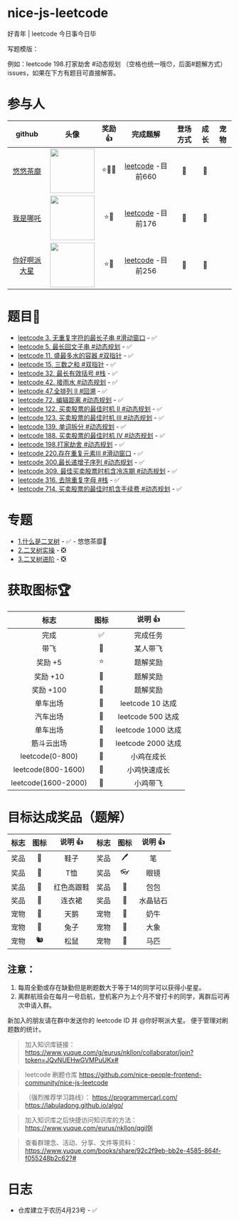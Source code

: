 # nice-js-leetcode

好青年 | leetcode 今日事今日毕

写题模版：

例如：leetcode 198.打家劫舍 #动态规划 （空格也统一哦😯，后面#题解方式）issues，如果在下方有题目可直接解答。

# 参与人

| github | 头像 | 奖励 👍 | 完成题解 | 登场方式 | 成长 | 宠物 |
| :---: | :---: | :---: | :---: | :---: | :---: | :---: |
| [悠悠茶靡](https://github.com/dreamjean) | <img src="https://avatars.githubusercontent.com/u/58740404?v=4" width="100" align="middle" /> | ⭐🍬🍧 | [leetcode](https://leetcode.cn/u/dreamjean720/) -目前660 | 🚜 | 🐣 | |
| [我是哪吒](https://github.com/webVueBlog) | <img src="https://avatars.githubusercontent.com/u/59645426?v=4" width="100" align="middle" /> | ⭐🍧 | [leetcode](https://leetcode.cn/u/jeskson/) -目前176 | 🚴 | 🐣 | |
| [你好啊派大星](https://github.com/Anonymity94) | <img src="https://avatars.githubusercontent.com/u/13148447?v=4" width="100" align="middle" /> | ⭐🍧 | [leetcode](https://leetcode.cn/u/ni-hao-a-pai-da-xing/) -目前256 | 🚴 | 🐣 | |


# 题目💯

- [leetcode 3. 无重复字符的最长子串 #滑动窗口](https://github.com/nice-people-frontend-community/nice-js-leetcode/issues/18) - ✅
- [leetcode 5. 最长回文子串 #动态规划](https://github.com/nice-people-frontend-community/nice-js-leetcode/issues/7) - ✅
- [leetcode 11. 盛最多水的容器 #双指针](https://github.com/nice-people-frontend-community/nice-js-leetcode/issues/5) - ✅
- [leetcode 15. 三数之和 #双指针](https://github.com/nice-people-frontend-community/nice-js-leetcode/issues/8) - ✅
- [leetcode 32. 最长有效括号 #栈](https://github.com/nice-people-frontend-community/nice-js-leetcode/issues/6) - ✅
- [leetcode 42. 接雨水 #动态规划](https://github.com/nice-people-frontend-community/nice-js-leetcode/issues/4) - ✅
- [leetcode 47.全排列 II #回溯](https://github.com/nice-people-frontend-community/nice-js-leetcode/issues/20) - ✅
- [leetcode 72. 编辑距离 #动态规划](https://github.com/nice-people-frontend-community/nice-js-leetcode/issues/15) - ✅
- [leetcode 122. 买卖股票的最佳时机 II #动态规划](https://github.com/nice-people-frontend-community/nice-js-leetcode/issues/9) - ✅
- [leetcode 123. 买卖股票的最佳时机 III #动态规划](https://github.com/nice-people-frontend-community/nice-js-leetcode/issues/12) - ✅
- [leetcode 139. 单词拆分 #动态规划](https://github.com/nice-people-frontend-community/nice-js-leetcode/issues/16) - ✅
- [leetcode 188. 买卖股票的最佳时机 IV #动态规划](https://github.com/nice-people-frontend-community/nice-js-leetcode/issues/13) - ✅
- [leetcode 198.打家劫舍 #动态规划](https://github.com/nice-people-frontend-community/nice-js-leetcode/issues/11) - ✅
- [leetcode 220.存在重复元素III #滑动窗口](https://github.com/nice-people-frontend-community/nice-js-leetcode/issues/21) - ✅
- [leetcode 300.最长递增子序列 #动态规划](https://github.com/nice-people-frontend-community/nice-js-leetcode/issues/19) - ✅
- [leetcode 309. 最佳买卖股票时机含冷冻期 #动态规划](https://github.com/nice-people-frontend-community/nice-js-leetcode/issues/10) - ✅
- [leetcode 316. 去除重复字母 #栈](https://github.com/nice-people-frontend-community/nice-js-leetcode/issues/17) - ✅
- [leetcode 714. 买卖股票的最佳时机含手续费 #动态规划](https://github.com/nice-people-frontend-community/nice-js-leetcode/issues/14) - ✅

# 专题

- [1.什么是二叉树](https://github.com/nice-people-frontend-community/nice-js-leetcode/issues/1) - ✅ - 悠悠茶靡🚀
- [2.二叉树实操](https://github.com/nice-people-frontend-community/nice-js-leetcode/issues/2) - ❎
- [3.二叉树进阶](https://github.com/nice-people-frontend-community/nice-js-leetcode/issues/3) - ❎


# 获取图标🏆

| 标志 | 图标 | 说明 👍 |
| :---: | :---: | :---: |
| 完成 | ✅ | 完成任务 |
| 带飞 | 🚀 | 某人带飞 |
| 奖励 +5 | ⭐ | 题解奖励 |
| 奖励 +10 | 🚩 | 题解奖励 |
| 奖励 +100 | 👑 | 题解奖励 |
| 单车出场 | 🚴 | leetcode 10 达成 |
| 汽车出场 | 🚜 | leetcode 500 达成 |
| 单车出场 | 🚁 | leetcode 1000 达成 |
| 筋斗云出场 | 💫 | leetcode 2000 达成 |
| leetcode(0-800) | 🐣 | 小鸡在成长 |
| leetcode(800-1600) | 🐤 | 小鸡快速成长 |
| leetcode(1600-2000) | 🐥 | 小鸡带飞 |

# 目标达成奖品（题解）

| 标志 | 图标 | 说明 👍 | 标志 | 图标 | 说明 👍 |
| :---: | :---: | :---: | :---: | :---: | :---: |
| 奖品 | 👟 | 鞋子       |  奖品 | 🖊 | 笔 |
| 奖品 | 👕 | T恤        |  奖品 | 👓 | 眼镜 |
| 奖品 | 👠 | 红色高跟鞋 |   奖品 | 👜 | 包包 |
| 奖品 | 👗 | 连衣裙     |   奖品 | 💎 | 水晶钻石 
| 宠物 | 🦢 | 天鹅       |   宠物 | 🐄 | 奶牛 |
| 宠物 | 🐇 | 兔子       |   宠物 | 🐘 | 大象 |
| 宠物 | 🐿️ | 松鼠       |   宠物 | 🐎 | 马匹 |


## 注意：

1. 每周全勤或存在缺勤但是刷题数大于等于14的同学可以获得小星星。
2. 离群航班会在每月一号启航，登机客户为上个月不曾打卡的同学，离群后可再次申请入群。

新加入的朋友请在群中发送你的 leetcode ID 并 @你好啊派大星。 便于管理对刷题数的统计。

>加入知识库链接：
https://www.yuque.com/g/eurus/nkllon/collaborator/join?token=JQvNUEHwGVMPuUKx#

> leetcode 刷题仓库
https://github.com/nice-people-frontend-community/nice-js-leetcode

> （强烈推荐学习路线）：
https://programmercarl.com/
https://labuladong.github.io/algo/

>加入知识库之后快捷访问知识库的方法：
https://www.yuque.com/eurus/nkllon/qgil9l

>查看群理念、活动、分享、文件等资料：https://www.yuque.com/books/share/92c2f9eb-bb2e-4585-864f-f055248b2c62?#

# 日志

- 仓库建立于农历4月23号 - ✅
